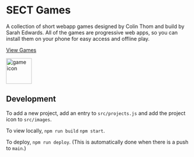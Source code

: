 # SECT Games

A collection of short webapp games designed by Colin Thom and build by Sarah Edwards. All of the games are progressive web apps, so you can install them on your phone for easy access and offline play.

[View Games](https://skedwards88.github.io/)

<img src="src/images/favicon.png" alt="game icon" width="70"/>

## Development

To add a new project, add an entry to `src/projects.js` and add the project icon to `src/images`.

To view locally, `npm run build` `npm start`.

To deploy, `npm run deploy`. (This is automatically done when there is a push to `main`.)
